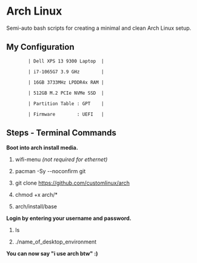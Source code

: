 # Arch Linux
Semi-auto bash scripts for creating a minimal and clean Arch Linux setup.

## My Configuration

            | Dell XPS 13 9300 Laptop  |

            | i7-1065G7 3.9 GHz        |

            | 16GB 3733MHz LPDDR4x RAM |

            | 512GB M.2 PCIe NVMe SSD  |

            | Partition Table : GPT    |

            | Firmware        : UEFI   |

## Steps - Terminal Commands
**Boot into arch install media.**

1. wifi-menu *(not required for ethernet)*

2. pacman -Sy --noconfirm git

3. git clone https://github.com/customlinux/arch

4. chmod +x arch/*

5. arch/install/base

**Login by entering your username and password.**

1. ls

2. ./name_of_desktop_environment

**You can now say "i use arch btw" :)**
